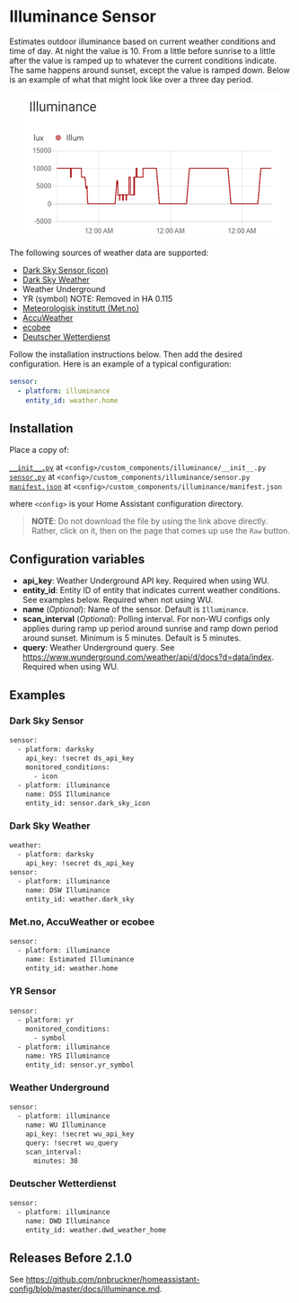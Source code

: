 # Illuminance Sensor
Estimates outdoor illuminance based on current weather conditions and time of day. At night the value is 10. From a little before sunrise to a little after the value is ramped up to whatever the current conditions indicate. The same happens around sunset, except the value is ramped down. Below is an example of what that might look like over a three day period.

<p align="center">
  <img src=images/illuminance_history.png>
</p>

The following sources of weather data are supported:

* [Dark Sky Sensor (icon)](https://www.home-assistant.io/components/sensor.darksky/)
* [Dark Sky Weather](https://www.home-assistant.io/components/weather.darksky/)
* Weather Underground
* YR (symbol) NOTE: Removed in HA 0.115
* [Meteorologisk institutt (Met.no)](https://www.home-assistant.io/integrations/met/)
* [AccuWeather](https://www.home-assistant.io/integrations/accuweather/)
* [ecobee](https://www.home-assistant.io/integrations/ecobee/)
* [Deutscher Wetterdienst](https://github.com/FL550/dwd_weather)

Follow the installation instructions below.
Then add the desired configuration. Here is an example of a typical configuration:
```yaml
sensor:
  - platform: illuminance
    entity_id: weather.home
```
## Installation
Place a copy of:

[`__init__.py`](custom_components/illuminance/__init__.py) at `<config>/custom_components/illuminance/__init__.py`  
[`sensor.py`](custom_components/illuminance/sensor.py) at `<config>/custom_components/illuminance/sensor.py`  
[`manifest.json`](custom_components/illuminance/manifest.json) at `<config>/custom_components/illuminance/manifest.json`

where `<config>` is your Home Assistant configuration directory.

>__NOTE__: Do not download the file by using the link above directly. Rather, click on it, then on the page that comes up use the `Raw` button.

## Configuration variables
- **api_key**: Weather Underground API key. Required when using WU.
- **entity_id**: Entity ID of entity that indicates current weather conditions. See examples below. Required when not using WU.
- **name** (*Optional*): Name of the sensor. Default is `Illuminance`.
- **scan_interval** (*Optional*): Polling interval.  For non-WU configs only applies during ramp up period around sunrise and ramp down period around sunset. Minimum is 5 minutes. Default is 5 minutes.
- **query**: Weather Underground query. See https://www.wunderground.com/weather/api/d/docs?d=data/index. Required when using WU.
## Examples
### Dark Sky Sensor
```
sensor:
  - platform: darksky
    api_key: !secret ds_api_key
    monitored_conditions:
      - icon
  - platform: illuminance
    name: DSS Illuminance
    entity_id: sensor.dark_sky_icon
```
### Dark Sky Weather
```
weather:
  - platform: darksky
    api_key: !secret ds_api_key
sensor:
  - platform: illuminance
    name: DSW Illuminance
    entity_id: weather.dark_sky
```
### Met.no, AccuWeather or ecobee
```
sensor:
  - platform: illuminance
    name: Estimated Illuminance
    entity_id: weather.home
```
### YR Sensor
```
sensor:
  - platform: yr
    monitored_conditions:
      - symbol
  - platform: illuminance
    name: YRS Illuminance
    entity_id: sensor.yr_symbol
```
### Weather Underground
```
sensor:
  - platform: illuminance
    name: WU Illuminance
    api_key: !secret wu_api_key
    query: !secret wu_query
    scan_interval:
      minutes: 30
```
### Deutscher Wetterdienst
```
sensor:
  - platform: illuminance
    name: DWD Illuminance
    entity_id: weather.dwd_weather_home
```
## Releases Before 2.1.0
See https://github.com/pnbruckner/homeassistant-config/blob/master/docs/illuminance.md.
